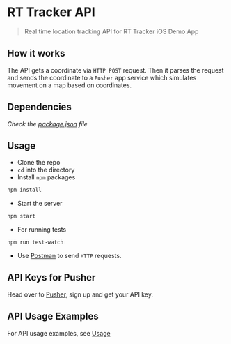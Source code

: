 # RT Tracker API
> Real time location tracking API for RT Tracker iOS Demo App

## How it works
The API gets a coordinate via `HTTP POST` request. Then it parses the request and sends the coordinate to a `Pusher` app service which simulates movement on a map based on coordinates.

## Dependencies
*Check the [package.json](package.json) file*

## Usage
- Clone the repo
- `cd` into the directory
- Install `npm` packages

```bash
npm install
```

- Start the server

```bash
npm start
```
- For running tests

```bash
npm run test-watch
```


- Use [Postman](https://www.getpostman.com) to send `HTTP` requests.

## API Keys for Pusher
Head over to [Pusher](https://pusher.com), sign up and get your API key.

## API Usage Examples
For API usage examples, see [Usage](Usage.md)